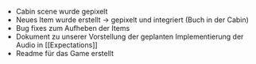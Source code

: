 - Cabin scene wurde gepixelt
- Neues Item wurde erstellt -> gepixelt und integriert (Buch in der Cabin)
- Bug fixes zum Aufheben der Items
- Dokument zu unserer Vorstellung der geplanten Implementierung der Audio in [[Expectations]]
- Readme für das Game erstellt
